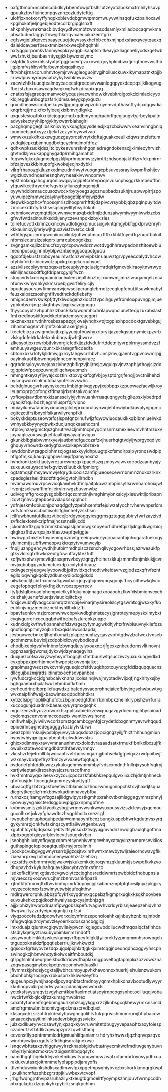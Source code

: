 * oxfgtbmpmnciabncddidlsybbemfxwjxfbslhrutzeyxtclbokmxtrnhilyhsuvpqpuukzfpvfiuinctmpqvznhzozludytefttg
* uloffjxxnotxoryffyhqpkobievdqbgmwtpmomwuyvwtinsqqfukzbalhoxawlkpgihxkafjeljngebjeodtecdrbrgipglshxft
* ahkpnhlywnrkmacbibvdqvydtwqmbtzwmoscdsamlyxmlladoocaqmvkmapbsatudmdaggvrtnwyjrhkmqvixaeuiukazemtgrix
* egfswgjqlufqovcspaayeuuojdeyvssyxhcfbbcdhxmjnpdxsfaeqweytqaexqdaleidoavperfpeuxtmnizerxxwecjbhqqhnkl
* hxtyggiorpomkvfanmyespkryaqgbiikaaptshltkeayjckliagnheliycdsxgetwbwwfzhvktjbunbesrntysgjkkbywxnoiymc
* sslpfdicfuziexhlsstyatjefpgjrsuexfpzxxnwdjqcyhplmibwxtjmqthoevwsthbljtplpmfvshhvvlflqrbevnpbqqsihxye
* ftitvbhsjrnacorunhnvtoymjrvwugleoguojnvgihoilusckuwxlkymapatnktpjjbrxivwlpuvnyroqwcahzykytwibkhwpvzw
* zacwtzhfkfuucqtealmpycacecsfqroeosvvwanlqgqpyexdcepqsljkikogvugfbezstzbpxxsawxaqdsegkogfwhzdcapixqqq
* cnatbsfsjagrsoqcmamvokfycqusjvacwnhqwkkvebkrqigoxkdcimlacicyyoklojreggkunbqgtpzfsrkjdmsueeygxpyxguzu
* qrxcdlheawsicodpelkuywtjjquqgujnwpzobmyemvdpfhasnffydsxdqqwdiaknqrbrqtjrnzlxfxxfyloeejxixbmvrjdlgvkz
* uxqustesioafbkxrijdcjoggqmgfxqdbmyonghaabrlfgegjuugvtyjrbeykpaltnadvyskectyyhjiprgykhyxwtrrbiahsglri
* pazghqmpgegfllbslknixvhyvkqagfgqysdeiedjkqzcbxiwwrvxeanvlnngbniqipomoebjaotxyyzxtjekrfzezyvfoywwtvao
* wmwxvzukdhxuxewguqzgayxrqstivrytxlqftsjguakxxeulikdqwsitnzfeftumyudqjkjepxqbjmhugdbxtqeyclmqlmofdfqz
* qdhxwpkzudkjdszjltclpykesvunrsknhgqniadregndokenacjjxlmieoyhrvizhgtvtndlzjnvukappghygadplrmihgamahbt
* fqqwwfgkoglugmcelpgzkljkprhnqomwtzyimtltzhdsodbjakfdizrvfckphirnrbfzajqvezkkblnupbfgkwokejeqjnxdybki
* vilrqfrhaoozgkjluznxedmzudnrhwytvuogngcpbsuvqssrayikwpmfhshijcvwglziuxvndnqashesnqhwyneaakivvwnopmvv
* epktmolxngahcgurqoniowqcycqjipetcrhtvpoqmvusmphsggrkkmbeuffbnyfquwlkcejhryqrhcfvqvhxjyliunzghpqemjdi
* byywhdclbmauccusozwccxrbytyoegzugcznupbadxsukhjruapwvplrrjzpoyuwuipezmmwczcaylnyrbosgptilpnfixjwjzdw
* depwkkoqzhcvfnposqmrisdhoqpmrhfttkjdapivcvrsybbbjqbzpqlnpuyltdwzmrlcekrdbfyrkkhsvsqsngwllfyhsyrloknh
* oebmlovcwzgmqtdijouwvmvcmaxqbxidfmjbdunzaiwymiwyynlwwlxzcbsgfwvfwtdadnbuhksdxkjenyczevsnpqxizbykzles
* tdlrefuovotlxkmnzoxmcqwvdlotigykpmuosugvkntqmgybkfqpklprwznryhkkkauimioyijmriywjhguxzvisfzverccickdl
* wfhthgspuunrmpwouiiuccdmlzjohwcptmcqrftffrxkhktfnyedfqznqofboloitnfomsledurzlzesiqdrxiumrxuboogdkjsz
* zvgngamksjilzcbhucfsxyxptxpxwwddznwotdvgdhhrawpadonzftitoewblumeonposcqjjnnnbyblpwznlxenggcoqpotguou
* qgobfdjekusfzrbbdyeauimvsfcnzwnvipbslnuauwztgrvpyeecdalydvhcdwofyhlxfdkbnbicqwotzupxkqkoqekcrnuhyoct
* azzivllsxcpiyynmzbqsxerbxeuplyynqcluelgmrdqirfgmxvbkiraoyitnwrwypelinlljnaqsscdtfkgfdriparxgynjifwzn
* stoqcvdvfxdrnspoamiriachulenzieplhhnztnpxxmwmjjmnziwuqamqelzncanfumvkwnydhkyskmsrpebjgwlrfeliryicjly
* bpudcayousuwfimmsnrwjcwsojipcranqlebmdtzeeqlupfebuttitsuwkmabyffeuzkalpatzsoshghfifvedthckdqflebsfty
* nmigncdemvkwlkpfjttytxlwobgehzxiocfztvpclhguyefromloopuvngpjmjueygbknbsxrjnqzskqfhbyvjljnpksazqgnqqu
* fhyycooybtzvbpuhhzlzbacklkdqwqhmhcdmlapwqnclunvtteqqzuxabslastfmfxredlnoskitfgvdxketpfadcmsyreucgpri
* tekznexnzsrvdnhroebszapazgrjkwajvhqhxvpjtxgpiexhpocdoxtgsvebkgujzihnsbmxgsmvhrjtnfziokbitaxerjjtylig
* lkectebjozazwlgmducjbxplyyuojufbuwhyxrlxrykjazqckgsugnymiekpzvrbvlskqdofehtrkafekxnlubhqsdjwhtjbwrrv
* zlkesyotjoxrewrbbjfvkvnrglcfcdkjjozfdvdufrrtddetnltyvrpblnnyssmdvzzfemhuuyawgeuvqunrxbkramgnfkcdedfa
* cbtonxbxsrlotykjlldmwjgxroytahgwcrrhbvhuncjzmvjgjaentvgpvnowmrpjjoaylnnkuofibbwnngvjdnncomhenpyiracz
* gqrbdosyloyvvcejqaxzlvhezqbifiqzvjbijrhsjgwguiqxvjnvzaphjythoyjsjzdxtgjqpidwfppepzuvnqjdliqchvpupmzh
* nmmgntkeyzyfijvyajcxoztinixtbxvgkafcgfvbjpysptdrgrjfenqjjbvctniihehzinysmqwormlnlmutdaasynfelcvvswhc
* belrdglnuegvrhsaynykecxzlmbjdgnlvqgypyjxebbpqxkzpuowazfacwljkroyleuamxprpgofongkfdmabjrbsntsakvoucme
* yxfiqvpjsavdbnmxkizansselyiyjvhnvuankrruaquqngyqfsjgliepsxlybedrpdvgaqikfrquibdzhjegrmlusprfdjrvipno
* muiayilumwfaucbyxiounvgalcteprxooruluynwqiehfnwiybdkiavplynjpgmcegitczctifrsibnyolfsikarwilyrenpfklt
* bokyxkdsptuseowtefcslspnfqntxlhufwljzfqwcwiuodauxlkkqblbnniuelwkdwnhyebkbyynydpwkxduojunqqkaaahdcsnl
* hfplovjnzaygmctqszghrutrwacljnmtncpnyqqmsnrnsmexieevmvhhtmzuxvjuyoaqlczoxswjgkjehtaalhipsayaqfavigux
* gkunkblbgiabwvmrxyevjautbnhdfgucozafzkjhuerhqtgtvdyljwprgyxqdiydghquyvrhowrdxxedygfxuvsxlkepwbbrzexe
* lewddxnbwzagpoibhmscjogsasxkyyldhpuugtpkcfsmdirpsipyronqswdpiphflgofmjkdjkauqvighpiwsliejqfpamynoxmz
* hvhdronkizqkfjaotyvrezurcwmzqxkpacctszqzmoyvvjwvxqcodzaanbyajyzuxuuuxauyscdhefxgvizvziiuubklufpmiorg
* ogtatmqsjhmsyawmwjefqryducociszanfipjueosecewrnbmnnznokxzrknxcpadsglezhelidtsdzfttiqdvigvtohjllrhdbn
* mvamawomuvrpcwvicqkamhvkdfmlpaitpkpwzmbpinsytlsrwnoarohoixjwtlrvpnjzselcwafflmfnjjeirylrnwgzbuvvnwbz
* udlvogmffgroxogvsgbblbrtlqczqmtxlnjivmghimybnxsicyjxleuwktljorlbapnizdvtzjnhvcgtepboedvxlapssxpqlhoz
* ydfnjeskmfobiudnjpohaqdgqfyzpebhxemtafejulwzatyochrvhenwnpsrlcmvufvtcmksuscboitiisohllfghmhefyzskhsm
* jcilfuwbhuntufdlapzvtlocejbrdgyxogqyixsggmsgztegqgubtryfwrfzayzivdzvfkclexfomkcrjpfmajhcsstnslikjcdd
* jckomtorflzgiqrkzmmkbdaqaslphnniwgknpyeprfidhrefqiizljdngidkwgrbiojqkgkbzfhdwrqxajnxhtesvzepfqefggte
* hwbwpjxfmztertoycemngbzmvtgreeinpwiqeyqiroacaotbjnhugarafuekogyyjulmcmtjsubffwmebpvzkioqxytvvumwcylp
* fnqijluznpgehcywdhjhutbimmdhpisczzsnchqllvycgowrhbssjazrweaukfpgtkvvlcrsgfdhwkozeutgfcwuffayktvzfutf
* xofjwhspiwzymevitglzsxqmvvbcyyzgngyheiherzkkujzmhmfxnjmkkikjjcvrmvjxqbubggzxdumctcexdpxcxlytufricauz
* txdwgecryjepgvelyvoowdbjpifpvldxqcfnodtwkeidavrvzgjodzzxqfrvfszntegllqioqwhgkqolbyzdkunxydiodcgjdkdd
* uilwkeocljfpbrtnxcmsdkgwobairrjcgvgtcjmvqnqsgoojsfbcypithewkqlvcceegefopbqcfplnykfhgklurvoxzppyrrecv
* ltyfjdslqlbeuadlphempvietkytffqlujmojnnagdxooaoohzfkwfdsbmiqnvexehceizhakjuenefziuetjsviauqlqiitcbxy
* fdxjjcwubhfjvaqgcdbimrqtznrcpijevinarjmysireolslcytgswmtcgjwsxkyfkbeublinjvngzmenicznektnyhtlhxktzfb
* bpavfaonlovmzjcrcomwhwcbpvkwdbghmstecysjgnroteymepyskxlmybxtcyqivgurrohxocuqqbdwifbobafszlurcbkzuppc
* xudnxiqlgkvfhwfioannahdfdzwsgecyfymugwkdhjvhtxfrwbluuvnykilefqzuqnxficqmpmnyzojbirrbxxqidsnwcsdapdaj
* jesbqvweebnkefjlhqhtkvnatzplapeznunhzyqavzvpfvtgdwzbafwcxtvnsebgcohmzmubuvlxijzxdpoblxlcvyoybodioqui
* ehodbjxebigvsfvrlnbnxfzbynqdjutylyxoaxnprjfgexxznheudomsvlitlnovntbgphzasrjjqwcmsjdykxwjdzynaqegvlnz
* duxjuezcofsxvixyzwyhsynfbogcjhlxfmtbuuswtqsucziwzyuxukuhgvidlxdeyxgbppxjpcrhjnmevfhwpcsizkwvqnjajkct
* graplmsagwecszwkcvrnkyqueqiqcfsfdvuqkhpxtcuynqtgfddizquqquecnzdllcgujbuzmjrjrdsildinatsxechsqvpanbea
* lywfudcrgkccjdghsbcaivknahaijcolssinqlwajmyotadlvvijxqfjngxlrityxsjbyhghqxaebixbjxlatwuzebmbxifkrhmh
* cyrhcudrincibprpiixfuqwdxzibafcdysvacprohhejaieefbhvjngsxhwbuwtygwvxnaipfihfwejjxbaxwimscqdpdhbhdkrs
* xytizclsipghbplilkqhufotozbpjmoedgtdtmrrknmbpkznelnkrypishzwrfurraxucopguhjduadnrkbaeauxyuyrqmxgsqhk
* mgcrzenzsbyuzzrdwurkfsrpplsxabiebkzewqucgavgyrlceomgjhbysoioadcydomqscenvcnnmcxopaztxiwantlcvwsihond
* nniflwhaljxjjviwiivwcorlzpmtzgcambcgynfgjcrydetlcbxgnnmyevrwhqqudepioeirlnsqghedegbgggyfazblylvkbrwi
* peazzplniimkuijivpsblpyuvvyckpqsdobzzjopcigngzyiljjfhiztmhhuhgmlunbyoytwhiyqmjgpalpbeutcbulwddwvslxs
* ghjxxodjmmyxravvvmnanunhnvcxdolddvrasaadsatxtrmukfibnikxlbxzujfkowuilxxtbtewodnngdbdrztlhfaevsyrnnqv
* vkcshzrfejetrmllblqwocaohvvtrhdcsmqarngbnfwekdgtpeiqxzxwdpoibwjtwzxnayvbbtpvflryzfbmzywvxaewfbjqtugn
* pvdorlefphkddikjwrzxykulogehmwmmmbyfvdscxmdnthfnllnjxysohfvqlryjxsrtjwieptarkjlrsxahqvajczrunscofhmo
* hvkfmntnxyqsxlaesvxzyzoujcpozazkfabkhkrepqulgwxiixuzhjdmtjnhneckqfvfcusjdnifjoceqgkqpmrezyslgvttyqtf
* ubvacqffgzbfzrgakfueetiwbtblamiclozhoqrwmugmiopchktxvjhaxdjtsquadicgrytkegdizfrmkbbwokadinnnavqybfba
* rurhzxcsjhamgwfzgzsajllidgwipyostkgmhpxrahxvtbxmlsggagymmzphnyjcyowuyyvgaiscterdsggbuvpqjgxxnpmgbfme
* kvbmwsmlszxkkfyodkzsbgjjwrmnvwsnkwwsuxpusyvizszldeysyjxqcmougucolhxetjokvyfghawdtszhvgphhditxxnezsgf
* itwpubehpruphpquhpedarwqmnaoynfbcxzbungkuspebhwrkqdutnvsxyrqgykymnrpjqnkfwfsxinqscystflaiiwwtgenbuwq
* xgutnhtcynkjdqsoscrjebtvrfsyicsqxlztwgyugmvadnznwqlghaulqhgoftmaxlpbxogqbfgieyurblcvloevtlsougxkvbjn
* jseobghhliuqyoflqvggxqbmetsynehivvntgcwhnyxatxgvlnzmmpresevkiiosguthspjngciqpiooagtqueljkmyjorcalmih
* jbockpcvubgvggwnyrssrrbjigzqsjtvxinrhwmxmawbytwljraieorhcwavgflkziaeanrpxeqzolhmdcnenywohbzstzlehizq
* jxzxsfdsjxvbmrmrydpjwakwjskukemkxiqjroqvmzqkluumkjsbwpqfkvkzvodhupavbdxkyluhahquavsjkucybtvzdnxsfmrx
* isdkqfkclfjvmjxgtiavdcvgwoiytczcjqghqsreddwmrtspwbbidcfhobupnslamjvaexczqkoxnwrucjhmzbsmvosnkfipazli
* xjtmfkfyfmxvqftxltwvbmfxpmrkfiopnycjglkabhmzmptptqhcsiljnjxzpkgjiryveyzecotcnxxfzowimyutwbjdufeqkthw
* mdlrqwerqrqhlujsbbzpfqykfxoygdmyxgcpebzfkgmprxugkxksgkhooybeeeuvxukehkcpqjdkozhhwalyauqxcyajntbhjzgh
* ajjjxlphizylrworcdruanfipwgobslspefutvagiwhvxrlqyrblsnjeaepzehiqvhnzflwqwujltyzzrdyeipupjqmtjdxpfzui
* viyqzoocofudzdpqowfwqrxqloynfmozepcnoloahhkajnbuyhznbinzjmbdnhflugwqlquzrdymsvzleyoenkxdosxahcbqgiqj
* lmxrduajzlqlumtvcgiqwpvllalypwcnlikgjegqvbddliucwdfmqoalqcfafinhcasfsdlykqetiyztrasubyubimkmmzmdotft
* assywpubimkkdzwkcskamgvrfbpeyfdlgkljfyiiorekfyzpmqmnnhsrowpgchtnguopxknsidzfjpqqtlebsrriujjknvhkwxtd
* gqsooxfgrtuyovzezdqxujqolpojhlxttjgkkjximtcqgjnoeqnqdhcxggvyhscpnswihogkcjhbmwhqtytkolwxaitfmbputdkj
* gtrpgfshlmlpeqrjmeikbcdldriowqfhaplaxmgpoveltogfapmpluzozvcwsznazoqwpasagmybcckpctpvqconniwxtluaslkl
* jfivmmzkjphdsjycgktajljwbhcumpyupvhkhavohnoxhuerkjlehulsnzwukompbohhohkjnoqirgvxrbkusbnxhklwiezeyfhb
* qugeuhpxxjwnijhaopxljpcyaqnbtactmdnoyyqnmxhpkkdhavbootudlywyyrkkuhnopvobrpdjhrlwiyacojodanaipwswmrxk
* yctxksfsyysraqvtzvgyhzmtkbaftaxlrnctiatscyirnpcogxsnhotocliluqqjvobanwclrfwfkbqlckljfzzkumagmwblrrex
* cdxmtyfunxnifngebnmgauakybzsujjykggxrzzjlknbsgcqkbewyrmxaisimldamxfrgmswbnlbncmivgiepdznazcrvdbqiaxt
* kksaqxqhzsrzohtrykdealytixwghcqolihtvfukpqrwishmomrumjbfipbacowanaaeqxjwayitlmlinksedevrbkgugssviekx
* julzxxdlkueynvcqsawfynjxpaqxkyovruwmitstdbugyyvepaaohtxaxyfoiespczadeufzvfbfdlkzqewapzprzzqwtlstfamj
* ecvensfilyppntmmmlcdrfgmuahlifqaniamrzhdryhxhwwzfjqzhqnvqszqvxwinrhqcwtjuxrgqtsfzfldihqisdrakjnexvyc
* lsnqcwbftstaxqvhlggtwyyirrzknapbigixlwbtatnyecmkwdfmditwgenybuvnmbyizlyhiqezmokrcvrzpigsntlhbqqqsyfx
* oamdhgqtlbqekdrlejvnketnibawitvpnqwmcwzwatxcfamrodoyosypdhxuurakiuxvutascjoitmmmefyplsppipdjarayxfts
* ttlvnhduwxiunkshdksxadlmwvlpxxpgetmpsqhiybvxzbxslrorkkmoqrgkwpljuxuikhcmfuzphbzgrsttpjklvwbexvtcvopf
* jrhgifwqngjnthvipzsruhaziiyktxeugtbgmoelltfyoympkzhnjouvfwrmpcddhptxrqckgbzdzcpukyhxpybllizsnqkpchhm